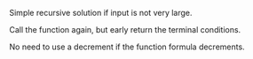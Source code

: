 Simple recursive solution if input is not very large.

Call the function again, but early return the terminal conditions.

No need to use a decrement if the function formula decrements.